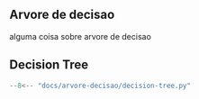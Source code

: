 ## Arvore de decisao
alguma coisa sobre arvore de decisao

## Decision Tree
```python
--8<-- "docs/arvore-decisao/decision-tree.py"
```